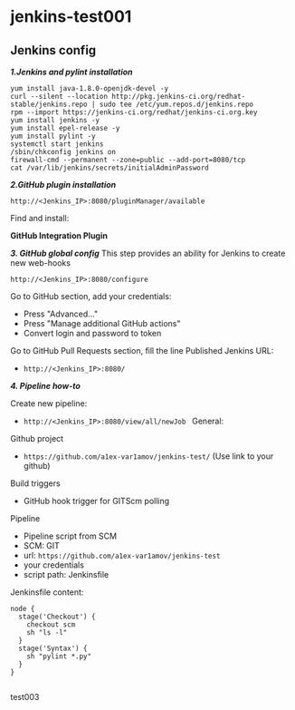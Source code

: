 # jenkins-test001
## Jenkins config

***1.Jenkins and pylint installation***
```
yum install java-1.8.0-openjdk-devel -y
curl --silent --location http://pkg.jenkins-ci.org/redhat-stable/jenkins.repo | sudo tee /etc/yum.repos.d/jenkins.repo
rpm --import https://jenkins-ci.org/redhat/jenkins-ci.org.key
yum install jenkins -y
yum install epel-release -y
yum install pylint -y
systemctl start jenkins
/sbin/chkconfig jenkins on
firewall-cmd --permanent --zone=public --add-port=8080/tcp
cat /var/lib/jenkins/secrets/initialAdminPassword
```

***2.GitHub plugin installation***
```
http://<Jenkins_IP>:8080/pluginManager/available
```
Find and install:

__GitHub Integration Plugin__

***3. GitHub global config***
This step provides an ability for Jenkins to create new web-hooks
```
http://<Jenkins_IP>:8080/configure
```
Go to GitHub section, add your credentials:
* Press "Advanced..."
* Press "Manage additional GitHub actions"
* Convert login and password to token


Go to GitHub Pull Requests section, fill the line Published Jenkins URL:
* ```http://<Jenkins_IP>:8080/```

***4. Pipeline how-to***

Create new pipeline:

* ```http://<Jenkins_IP>:8080/view/all/newJob ```
General:

Github project
* ```https://github.com/a1ex-var1amov/jenkins-test/``` (Use link to your github)

Build triggers
* GitHub hook trigger for GITScm polling

Pipeline

* Pipeline script from SCM
* SCM: GIT
* url: ```https://github.com/a1ex-var1amov/jenkins-test```
* your credentials
* script path:
Jenkinsfile

Jenkinsfile content:

```
node {
  stage('Checkout') {
    checkout scm
    sh "ls -l"
  }
  stage('Syntax') {
    sh "pylint *.py"
  }
}


```
test003
